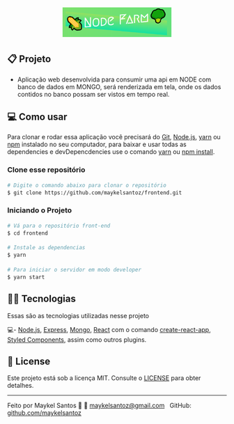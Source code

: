 ﻿<h1 align="center">
    <img alt="Node Farm" title="#nodefarm" src="src/assets/logo.png" width="250px" />
</h1>

## 📋 Projeto

- Aplicação web desenvolvida para consumir uma api em NODE com banco de dados em MONGO, será renderizada em tela, onde os dados contidos no banco possam ser vistos em tempo real.

## 💻 Como usar

Para clonar e rodar essa aplicação você precisará do [Git](https://git-scm.com), [Node.js](https://nodejs.org/en/download/), [yarn](https://yarnpkg.com/) ou [npm](https://www.npmjs.com/) instalado no seu computador, para baixar e usar todas as dependencies e devDepencdencies use o comando [yarn](https://yarnpkg.com/) ou [npm install](https://www.npmjs.com/).

### Clone esse repositório

```bash
# Digite o comando abaixo para clonar o repositório
$ git clone https://github.com/maykelsantoz/frontend.git
```

### Iniciando o Projeto

```bash
# Vá para o repositório front-end
$ cd frontend

# Instale as dependencias
$ yarn

# Para iniciar o servidor em modo developer
$ yarn start
```

## 👨‍💻 Tecnologias

Essas são as tecnologias utilizadas nesse projeto

💻- [Node.js](https://nodejs.org/en/), [Express](https://expressjs.com/pt-br/), [Mongo](https://www.mongodb.com/), [React](https://www.mongodb.com/) com o comando [create-react-app](https://pt-br.reactjs.org/docs/create-a-new-react-app.html), [Styled Components](https://styled-components.com/), assim como outros plugins.

## 📝 License

Este projeto está sob a licença MIT. Consulte o [LICENSE](LICENSE.md) para obter detalhes.

---

Feito por Maykel Santos :wave: :email: [maykelsantoz@gmail.com](mailto:maykelsantoz@gmail.com) &nbsp;
GitHub: [github.com/maykelsantoz](https://github.com/maykelsantoz) &nbsp;
